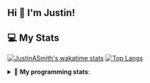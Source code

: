## Hi 👋 I'm Justin!

## 💻 My Stats

[![JustinASmith's wakatime stats](https://github-readme-stats.vercel.app/api/wakatime?username=JustinASmith)](https://github.com/JustinASmith/JustinASmith)
[![Top Langs](https://github-readme-stats.vercel.app/api/top-langs/?username=JustinASmith&layout=compact)](https://github.com/JustinASmith/JustinASmith)

<details> 
 <summary>🤖 <b>My programming stats</b>: </summary>
<br>
  
<!--START_SECTION:waka-->
**I'm an Early 🐤** 

```text
🌞 Morning    68 commits     █████░░░░░░░░░░░░░░░░░░░░   23.29% 
🌆 Daytime    87 commits     ███████░░░░░░░░░░░░░░░░░░   29.79% 
🌃 Evening    124 commits    ██████████░░░░░░░░░░░░░░░   42.47% 
🌙 Night      13 commits     █░░░░░░░░░░░░░░░░░░░░░░░░   4.45%

```
📅 **I'm Most Productive on Sunday** 

```text
Monday       38 commits     ███░░░░░░░░░░░░░░░░░░░░░░   13.01% 
Tuesday      28 commits     ██░░░░░░░░░░░░░░░░░░░░░░░   9.59% 
Wednesday    26 commits     ██░░░░░░░░░░░░░░░░░░░░░░░   8.9% 
Thursday     55 commits     ████░░░░░░░░░░░░░░░░░░░░░   18.84% 
Friday       21 commits     █░░░░░░░░░░░░░░░░░░░░░░░░   7.19% 
Saturday     32 commits     ██░░░░░░░░░░░░░░░░░░░░░░░   10.96% 
Sunday       92 commits     ████████░░░░░░░░░░░░░░░░░   31.51%

```


📊 **This Week I Spent My Time On** 

```text
💬 Programming Languages: 
Java                     5 hrs 21 mins       ████████████░░░░░░░░░░░░░   50.94% 
PHP                      2 hrs 43 mins       ██████░░░░░░░░░░░░░░░░░░░   25.84% 
HTML                     38 mins             █░░░░░░░░░░░░░░░░░░░░░░░░   6.1% 
Dart                     24 mins             █░░░░░░░░░░░░░░░░░░░░░░░░   3.92% 
SQL                      22 mins             █░░░░░░░░░░░░░░░░░░░░░░░░   3.64%

```

**I Mostly Code in JavaScript** 

```text
JavaScript               6 repos             ████████░░░░░░░░░░░░░░░░░   35.29% 
Java                     3 repos             ████░░░░░░░░░░░░░░░░░░░░░   17.65% 
C++                      2 repos             ███░░░░░░░░░░░░░░░░░░░░░░   11.76% 
C                        2 repos             ███░░░░░░░░░░░░░░░░░░░░░░   11.76% 
TypeScript               2 repos             ███░░░░░░░░░░░░░░░░░░░░░░   11.76%

```



<!--END_SECTION:waka-->
<details> 
